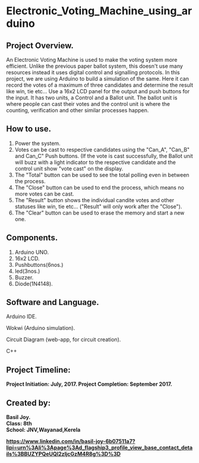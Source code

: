 # Electronic_Voting_Machine_using_arduino

## Project Overview.

   An Electronic Voting Machine is used to make the voting system more efficient. Unlike the previous paper ballot system, this doesn't use many resources instead it uses digital control and signalling protocols. In this project, we are using Arduino to build a simulation of the same. Here it can record the votes of a maximum of three candidates and determine the result like win, tie etc... Use a 16x2 LCD panel for the output and push buttons for the input. It has two units, a Control and a Ballot unit. The ballot unit is where people can cast their votes and the control unit is where the counting, verification and other similar processes happen.

## How to use.

   1. Power the system.
   2. Votes can be cast to respective candidates using the "Can_A", "Can_B" and Can_C" Push buttons. (If the vote is cast successfully, the Ballot unit will buzz with a light indicator to the respective candidate and the control unit show "vote cast" on the display.
   3. The "Total" button can be used to see the total polling even in between the process.
   4. The "Close" button can be used to end the process, which means no more votes can be cast.
   5. The "Result" button shows the individual candite votes and other statuses like win, tie etc... ("Result" will only work after the "Close").
   6. The "Clear" button can be used to erase the memory and start a new one.

## Components.
   1. Arduino UNO.
   2. 16x2 LCD.
   3. Pushbuttons(6nos.)
   5. led(3nos.)
   6. Buzzer.
   7. Diode(1N4148).

## Software and Language.
   Arduino IDE.
   
   Wokwi (Arduino simulation).
   
   Circuit Diagram (web-app, for circuit creation).

   C++
  
## Project Timeline:
   <b>Project Initiation:</bs> July, 2017.
   <be><b>Project Completion:</b> September 2017.

## Created by:
   Basil Joy.
   <br>Class: 8th
   <br>School: JNV,Wayanad,Kerela
   
   https://www.linkedin.com/in/basil-joy-6b07511a7?lipi=urn%3Ali%3Apage%3Ad_flagship3_profile_view_base_contact_details%3BBUZYPQeUQl2zljcGzM4R8g%3D%3D
